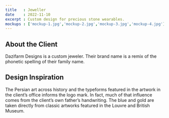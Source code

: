 ```yaml
---
title   : Jeweller
date    : 2022-11-10
excerpt : Custom design for precious stone wearables.
mockups : ['mockup-1.jpg','mockup-2.jpg','mockup-3.jpg','mockup-4.jpg'] 
---
```


## About the Client

Dazifarm Designs is a custom jeweler. Their brand name is a remix of the phonetic spelling of their family name.

## Design Inspiration

The Persian art across history and the typeforms featured in the artwork in the client’s office informs the logo mark. In fact, much of that influence comes from the client’s own father’s handwriting. The blue and gold are taken directly from classic artworks featured in the Louvre and British Museum.
